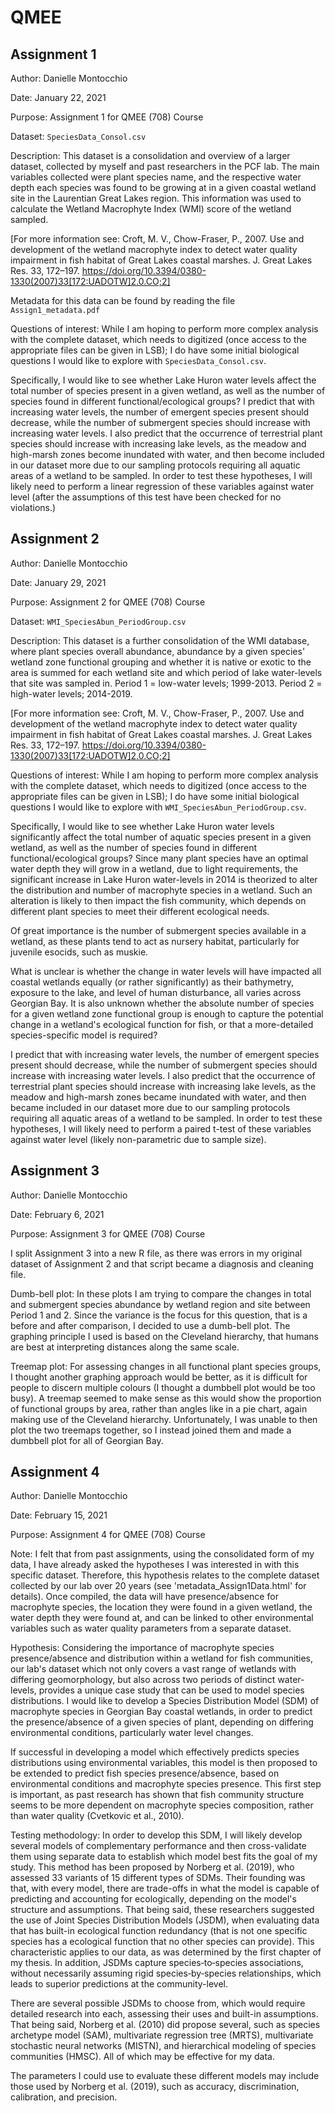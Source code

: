 # QMEE


## Assignment 1

Author: Danielle Montocchio

Date: January 22, 2021

Purpose: Assignment 1 for QMEE (708) Course

Dataset: `SpeciesData_Consol.csv`

Description: This dataset is a consolidation and overview of a larger dataset, collected by myself and past researchers in the PCF lab. The main variables collected were plant species name, and the respective water depth each species was found to be growing at in a given coastal wetland site in the Laurentian Great Lakes region. This information was used to calculate the Wetland Macrophyte Index (WMI) score of the wetland sampled. 

[For more information see: Croft, M. V., Chow-Fraser, P., 2007. Use and development of the wetland macrophyte index to detect water quality impairment in fish habitat of Great Lakes coastal marshes. J. Great Lakes Res. 33, 172–197. https://doi.org/10.3394/0380-1330(2007)33[172:UADOTW]2.0.CO;2]

Metadata for this data can be found by reading the file `Assign1_metadata.pdf`


Questions of interest: While I am hoping to perform more complex analysis with the complete dataset, which needs to digitized (once access to the appropriate files can be given in LSB); I do have some initial biological questions I would like to explore with `SpeciesData_Consol.csv`. 

Specifically, I would like to see whether Lake Huron water levels affect the total number of species present in a given wetland, as well as the number of species found in different functional/ecological groups? I predict that with increasing water levels, the number of emergent species present should decrease, while the number of submergent species should increase with increasing water levels. I also predict that the occurrence of terrestrial plant species should increase with increasing lake levels, as the meadow and high-marsh zones become inundated with water, and then become included in our dataset more due to our sampling protocols requiring all aquatic areas of a wetland to be sampled. In order to test these hypotheses, I will likely need to perform a linear regression of these variables against water level (after the assumptions of this test have been  checked for no violations.)

<!-- BMB: can you say more about the _scientific_ reasons for these questions? These are framed as statistical questions (with expected directions of effect, which is very good), but I would be curious to know why these trends matter to you ...

Avoid asking "does X affect Y?" - because the answer is almost always "yes" for any ecological system where you have bothered to measure both X and Y. "How much does X affect Y?" "In what direction does X change when Y changes?" "Can we clearly distinguish the effect of X on Y?" and "Does X affect Y enough to be important for scientific or management reasons?" are all better questions.
-->

## Assignment 2

Author: Danielle Montocchio

Date: January 29, 2021

Purpose: Assignment 2 for QMEE (708) Course

Dataset: `WMI_SpeciesAbun_PeriodGroup.csv`

Description: This dataset is a further consolidation of the WMI database, where plant species overall abundance, abundance by a given species' wetland zone functional grouping and whether it is native or exotic to the area is summed for each wetland site and which period of lake water-levels that site was sampled in. Period 1 = low-water levels; 1999-2013. Period 2 = high-water levels; 2014-2019.

[For more information see: Croft, M. V., Chow-Fraser, P., 2007. Use and development of the wetland macrophyte index to detect water quality impairment in fish habitat of Great Lakes coastal marshes. J. Great Lakes Res. 33, 172–197. https://doi.org/10.3394/0380-1330(2007)33[172:UADOTW]2.0.CO;2]


Questions of interest: While I am hoping to perform more complex analysis with the complete dataset, which needs to digitized (once access to the appropriate files can be given in LSB); I do have some initial biological questions I would like to explore with `WMI_SpeciesAbun_PeriodGroup.csv`. 

Specifically, I would like to see whether Lake Huron water levels significantly affect the total number of aquatic species present in a given wetland, as well as the number of species found in different functional/ecological groups? Since many plant species have an optimal water depth they will grow in a wetland, due to light requirements, the significant increase in Lake Huron water-levels in 2014 is theorized to alter the distribution and number of macrophyte species in a wetland. Such an alteration is likely to then impact the fish community, which depends on different plant species to meet their different ecological needs.

Of great importance is the number of submergent species available in a wetland, as these plants tend to act as nursery habitat, particularly for juvenile esocids, such as muskie.

What is unclear is whether the change in water levels will have impacted all coastal wetlands equally (or rather significantly) as their bathymetry, exposure to the lake, and level of human disturbance, all varies across Georgian Bay. It is also unknown whether the absolute number of species for a given wetland zone functional group is enough to capture the potential change in a wetland's ecological function for fish, or that a more-detailed species-specific model is required?

I predict that with increasing water levels, the number of emergent species present should decrease, while the number of submergent species should increase with increasing water levels. I also predict that the occurrence of terrestrial plant species should increase with increasing lake levels, as the meadow and high-marsh zones became inundated with water, and then became included in our dataset more due to our sampling protocols requiring all aquatic areas of a wetland to be sampled. In order to test these hypotheses, I will likely need to perform a paired t-test of these variables against water level (likely non-parametric due to sample size).

## Assignment 3

Author: Danielle Montocchio

Date: February 6, 2021

Purpose: Assignment 3 for QMEE (708) Course

I split Assignment 3 into a new R file, as there was errors in my original dataset of Assignment 2 and that script became a diagnosis and cleaning file.

Dumb-bell plot: In these plots I am trying to compare the changes in total and submergent species abundance by wetland region and site between Period 1 and 2. Since the variance is the focus for this question, that is a before and after comparison, I decided to use a dumb-bell plot. The graphing principle I used is based on the Cleveland hierarchy, that humans are best at interpreting distances along the same scale.

Treemap plot: For assessing changes in all functional plant species groups, I thought another graphing approach would be better, as it is difficult for people to discern multiple colours (I thought a dumbbell plot would be too busy). A treemap seemed to make sense as this would show the proportion of functional groups by area, rather than angles like in a pie chart, again making use of the Cleveland hierarchy. Unfortunately, I was unable to then plot the two treemaps together, so I instead joined them and made a dumbbell plot for all of Georgian Bay.

## Assignment 4

Author: Danielle Montocchio

Date: February 15, 2021

Purpose: Assignment 4 for QMEE (708) Course

Note: I felt that from past assignments, using the consolidated form of my data, I have already asked the hypotheses I was interested in with this specific dataset. Therefore, this hypothesis relates to the complete dataset collected by our lab over 20 years (see 'metadata_Assign1Data.html' for details). Once compiled, the data will have presence/absence for macrophyte species, the location they were found in a given wetland, the water depth they were found at, and can be linked to other environmental variables such as water quality parameters from a separate dataset.

Hypothesis: Considering the importance of macrophyte species presence/absence and distribution within a wetland for fish communities, our lab's dataset which not only covers a vast range of wetlands with differing geomorphology, but also across two periods of distinct water-levels, provides a unique case study that can be used to model species distributions. I would like to develop a Species Distribution Model (SDM) of macrophyte species in Georgian Bay coastal wetlands, in order to predict the presence/absence of a given species of plant, depending on differing environmental conditions, particularly water level changes. 

If successful in developing a model which effectively predicts species distributions using environmental variables, this model is then proposed to be extended to predict fish species presence/absence, based on environmental conditions and macrophyte species presence. This first step is important, as past research has shown that fish community structure seems to be more dependent on macrophyte species composition, rather than water quality (Cvetkovic et al., 2010).

Testing methodology: In order to develop this SDM, I will likely develop several models of complementary performance and then cross-validate them using separate data to establish which model best fits the goal of my study. This method has been proposed by Norberg et al. (2019), who assessed 33 variants of 15 different types of SDMs. Their founding was that, with every model, there are trade-offs in what the model is capable of predicting and accounting for ecologically, depending on the model's structure and assumptions. That being said, these researchers suggested the use of Joint Species Distribution Models (JSDM), when evaluating data that has built-in ecological function redundancy (that is not one specific species has a ecological function that no other species can provide). This characteristic applies to our data, as was determined by the first chapter of my thesis. In addition, JSDMs capture species‐to‐species associations, without necessarily assuming rigid species‐by‐species relationships, which leads to superior predictions at the community-level.

There are several possible JSDMs to choose from, which would require detailed research into each, assessing their uses and built-in assumptions. That being said, Norberg et al. (2010) did propose several, such as species archetype model (SAM), multivariate regression tree (MRTS), multivariate stochastic neural networks (MISTN), and hierarchical modeling of species communities (HMSC). All of which may be effective for my data.

The parameters I could use to evaluate these different models may include those used by Norberg et al. (2019), such as accuracy, discrimination, calibration, and precision.
